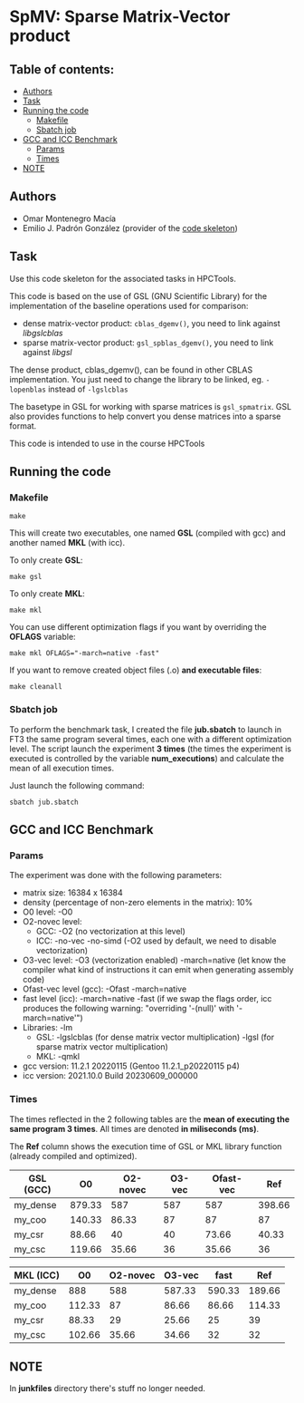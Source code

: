 # SpMV: Sparse Matrix-Vector product
## Table of contents:

- [Authors](#authors)
- [Task](#task)
- [Running the code](#running-the-code)
  - [Makefile](#makefile)
  - [Sbatch job](#sbatch-job)
- [GCC and ICC Benchmark](#gcc-and-icc-benchmark)
  - [Params](#params)
  - [Times](#times)
- [NOTE](#note)

## Authors

- Omar Montenegro Macía
- Emilio J. Padrón González (provider of the [code skeleton](https://gitlab.citic.udc.es/emilio.padron/spmv))

## Task

Use this code skeleton for the associated tasks in HPCTools.

This code is based on the use of GSL (GNU Scientific Library) for the
implementation of the baseline operations used for comparison:
- dense matrix-vector product: `cblas_dgemv()`, you need to link against *libgslcblas*
- sparse matrix-vector product: `gsl_spblas_dgemv()`, you need to link against *libgsl*

The dense product, cblas_dgemv(), can be found in other CBLAS
implementation. You just need to change the library to be linked,
eg. `-lopenblas` instead of `-lgslcblas`

The basetype in GSL for working with sparse matrices is `gsl_spmatrix`.
GSL also provides functions to help convert you dense matrices into a sparse format.

This code is intended to use in the course HPCTools

## Running the code

### Makefile
~~~shell
make
~~~

This will create two executables, one named **GSL** (compiled with gcc) and another named **MKL** (with icc).

To only create **GSL**:

~~~shell
make gsl
~~~

To only create **MKL**:

~~~shell
make mkl
~~~

You can use different optimization flags if you want by overriding the **OFLAGS** variable:

~~~shell
make mkl OFLAGS="-march=native -fast"
~~~

If you want to remove created object files (.o) **and executable files**:

~~~shell
make cleanall
~~~

### Sbatch job

To perform the benchmark task, I created the file **jub.sbatch** to launch in FT3 the same program several times, each one with a different optimization level. The script launch the experiment **3 times** (the times the experiment is executed is controlled by the variable **num_executions**) and calculate the mean of all execution times.

Just launch the following command:

~~~shell
sbatch jub.sbatch
~~~

## GCC and ICC Benchmark

### Params 

The experiment was done with the following parameters:
- matrix size: 16384 x 16384
- density (percentage of non-zero elements in the matrix): 10%
- O0 level: -O0
- O2-novec level:
  - GCC: -O2 (no vectorization at this level)
  - ICC: -no-vec -no-simd (-O2 used by default, we need to disable vectorization)
- O3-vec level: -O3 (vectorization enabled) -march=native (let know the compiler what kind of instructions it can emit when generating assembly code)
- Ofast-vec level (gcc): -Ofast -march=native
- fast level (icc): -march=native -fast (if we swap the flags order, icc produces the following warning: "overriding '-(null)' with '-march=native'")
- Libraries: -lm
  - GSL: -lgslcblas (for dense matrix vector multiplication) -lgsl (for sparse matrix vector multiplication)
  - MKL: -qmkl
- gcc version: 11.2.1 20220115 (Gentoo 11.2.1_p20220115 p4)
- icc version: 2021.10.0 Build 20230609_000000

### Times

The times reflected in the 2 following tables are the **mean of executing the same program 3 times**. All times are denoted **in miliseconds (ms)**.

The **Ref** column shows the execution time of GSL or MKL library function (already compiled and optimized).

| **GSL (GCC)** | O0  | O2-novec | O3-vec | Ofast-vec | Ref             |
| ------------- | --- | -------- | ------ | --------- | --------------- |
| my_dense      | 879.33 | 587      | 587    | 587       | 398.66 |
| my_coo        | 140.33 | 86.33       | 87     | 87        | 87     |
| my_csr        | 88.66  | 40       | 40     | 73.66        | 40.33     |
| my_csc        | 119.66 | 35.66       | 36     | 35.66        | 36     |

| **MKL (ICC)** | O0  | O2-novec | O3-vec | fast | Ref             |
| ------------- | --- | -------- | ------ | ---- | --------------- |
| my_dense      | 888 | 588      | 587.33    | 590.33  | 189.66 |
| my_coo        | 112.33 | 87       | 86.66     | 86.66   | 114.33 |
| my_csr        | 88.33  | 29       | 25.66     | 25   | 39     |
| my_csc        | 102.66 | 35.66       | 34.66     | 32   | 32  |

## NOTE

In **junkfiles** directory there's stuff no longer needed.
